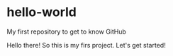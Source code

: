 # hello-world
My first repository to get to know GitHub

Hello there!
So this is my firs project. Let's get started!
